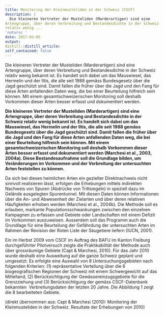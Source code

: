```yaml
---
title: Monitoring der Kleinmusteliden in der Schweiz (CSCF)
description: |
  Die kleineren Vertreter der Musteliden (Marderartigen) sind eine
Artengruppe, über deren Verbreitung und Bestandesdichte in der Schweiz
relativ wenig ...
'natursc '
date: 2017-03-05
output:
distill::distill_article:
self_contained: false
---
```



Die kleineren Vertreter der Musteliden (Marderartigen) sind eine
Artengruppe, über deren Verbreitung und Bestandesdichte in der Schweiz
relativ wenig bekannt ist. Es handelt sich dabei um das Mauswiesel, das
Hermelin und der Iltis, die alle seit 1988 gemäss Bundesgesetz über die
Jagd geschützt sind. Damit fallen die früher über die Jagd und den Fang
für diese Arten anfallenden Daten weg, die bei einer Beurteilung
hilfreich sein können. Mit einem gesamtschweizerischen Monitoring soll
deshalb Vorkommen dieser Arten besser erfasst und dokumentiert werden.


**Die kleineren Vertreter der Musteliden (Marderartigen) sind eine
Artengruppe, über deren Verbreitung und Bestandesdichte in der Schweiz
relativ wenig bekannt ist. Es handelt sich dabei um das Mauswiesel, das
Hermelin und der Iltis, die alle seit 1988 gemäss Bundesgesetz über die
Jagd geschützt sind. Damit fallen die früher über die Jagd und den Fang
für diese Arten anfallenden Daten weg, die bei einer Beurteilung
hilfreich sein können. Mit einem gesamtschweizerischen Monitoring soll
deshalb Vorkommen dieser Arten besser erfasst und dokumentiert werden
(Marchesi et al., 2003, 2004a). Diese Bestandesaufnahme soll die
Grundlage bilden, um Veränderungen im Vorkommen und der Verbreitung der
untersuchten Arten feststellen zu können.**

Da sich bei diesen heimlichen Arten ein gezielter Direktnachweis nicht
sinnvoll realisieren lässt, erfolgen die Erhebungen mittels indirekten
Nachweis von Spuren (Abdrücke von Trittsiegeln) in speziell dazu im
Gelände ausgelegten Spurentunnel. Mit diesen Daten können Informationen
über die An- und Abwesenheit der Zielarten und über deren relativen
Häufigkeiten erhoben werden (Marchesi et al., 2004b). Die Methode soll
es erlauben, markante Populationsschwankungen zwischen den einzelnen
Kampagnen zu erfassen und Gebiete oder Landschaften mit einem Defizit im
Vorkommen auszuweisen. Ausserdem soll das Programm auch die Grundlage
für eine Beurteilung der Gefährdung der untersuchten Arten im Rahmen der
Revision der Roten Liste der Säugetiere liefern (IUCN, 2001).

Ein im Herbst 2009 vom CSCF im Auftrag des BAFU im Kanton Freiburg
durchgeführter Pilotversuch zeigte die Praktikabilität der Methode auch
über grossräumige Gebiete (Capt & Marchesi, 2010). Für das Jahr 2010
wurde deshalb eine Ausweitung auf die ganze Schweiz geplant und
umgesetzt. Es erfolgte eine Auswahl von 8 Untersuchungsgebieten nach
folgenden Kriterien: (1) repräsentative Verteilung über die 6
biogeografischen Regionen der Schweiz mit einem Schwergewicht auf das  
Mittelland, (2) Berücksichtigung der Gewässereinzugsgebiete für die
Grenzziehung und (3) Berücksichtigung der gemäss CSCF-Datenbank
bekannten  Verbreitungsdaten der letzten 20 Jahre. Die Abbildung 1 zeigt
die 8 bearbeiteten Gebiete.

(direkt übernommen aus: Capt & Marchesi (2010): Monitoring der
Kleinmusteliden in der Schweiz. Resultate der Erhebungen von 2010)

